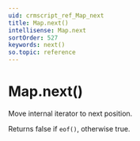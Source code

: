 ```yaml
---
uid: crmscript_ref_Map_next
title: Map.next()
intellisense: Map.next
sortOrder: 527
keywords: next()
so.topic: reference
---
```


# Map.next()

Move internal iterator to next position.

Returns false if `eof()`, otherwise true.

